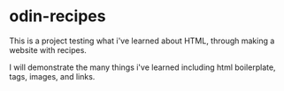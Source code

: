 # odin-recipes

This is a project testing what i've learned about HTML, through making a website with recipes. 

I will demonstrate the many things i've learned including html boilerplate, tags, images, and links.
